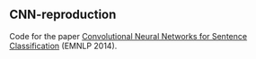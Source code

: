## CNN-reproduction
Code for the paper [Convolutional Neural Networks for Sentence Classification](http://arxiv.org/abs/1408.5882) (EMNLP 2014).

